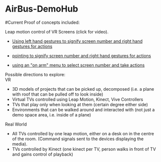 # AirBus-DemoHub

#Current Proof of concepts included:

Leap motion control of VR Screens (click for video).
- [Using left hand gestures to signify screen number and right hand gestures for actions](https://vimeo.com/harborned/leapmotionconcept-lefthandcountpinch)

- [pointing to signify screen number and right hand gestures for actions](https://vimeo.com/harborned/leapmotionconcept-pointpinch)

- [using an "on arm" menu to select screen number and take actions](https://vimeo.com/harborned/leapmotionconcept-menu)

Possible directions to explore:<br />
VR<br />
- 3D models of projects that can be picked up, decomposed (i.e. a plane with roof that can be pulled off to look inside)<br />
- Virtual TVs controlled using Leap Motion, Kinect, Vive Controllers<br />
- TVs that play only when looking at them (certain degree either side)<br />
- Environments that can be walked around and interacted with (not just a demo space area, i.e. inside of a plane)<br />

Real World<br />
- All TVs controlled by one leap motion, either on a desk on in the centre of the room. (Command signals sent to the devices displaying the media).
- TVs controlled by Kinect (one kinect per TV, person walks in front of TV and gains control of playback)
